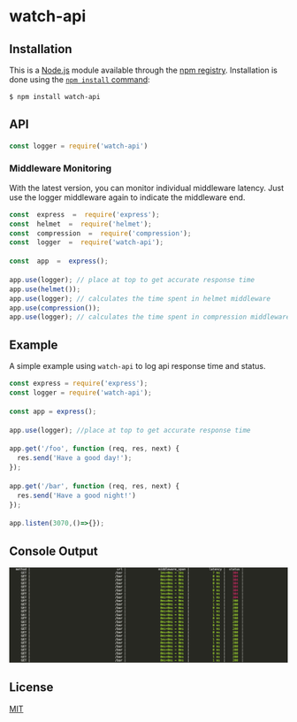 # watch-api
## Installation

This is a [Node.js](https://nodejs.org/en/) module available through the
[npm registry](https://www.npmjs.com/). Installation is done using the
[`npm install` command](https://docs.npmjs.com/getting-started/installing-npm-packages-locally):

```sh
$ npm install watch-api
```

## API

```js
const logger = require('watch-api')
```
### Middleware Monitoring

With the latest version, you can monitor individual middleware latency. Just use the logger middleware again to indicate the middleware end.

```js
const  express  =  require('express');
const  helmet  =  require('helmet');
const  compression  =  require('compression');
const  logger  =  require('watch-api');

const  app  =  express();

app.use(logger); // place at top to get accurate response time
app.use(helmet());
app.use(logger); // calculates the time spent in helmet middleware
app.use(compression());
app.use(logger); // calculates the time spent in compression middleware
```

## Example

A simple example using `watch-api` to log api response time and status.

```js
const express = require('express');
const logger = require('watch-api');

const app = express();

app.use(logger); //place at top to get accurate response time

app.get('/foo', function (req, res, next) {
  res.send('Have a good day!');
});

app.get('/bar', function (req, res, next) {
  res.send('Have a good night!')
});

app.listen(3070,()=>{});
```
## Console Output
![console output](console_example_1.0.2.png)

## License

[MIT](LICENSE)